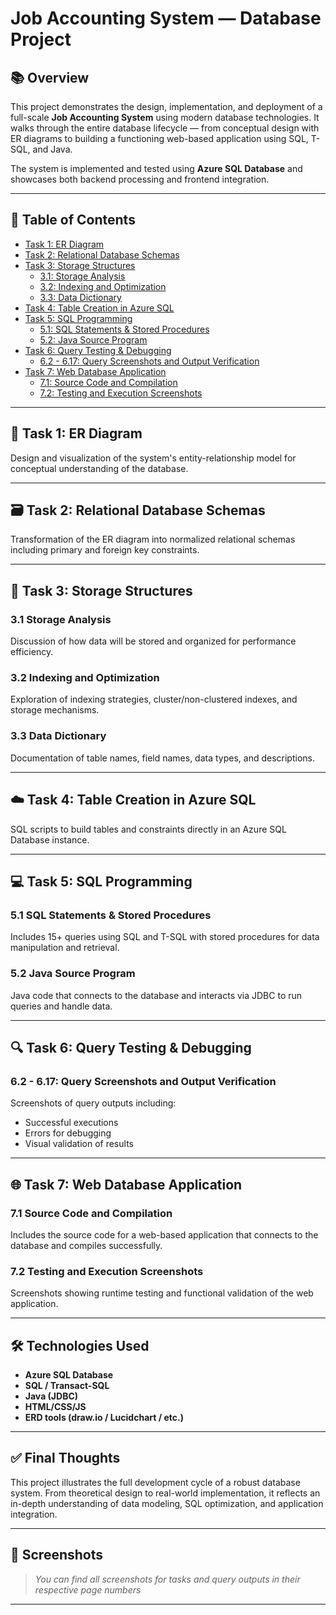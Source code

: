# Job Accounting System — Database Project

## 📚 Overview

This project demonstrates the design, implementation, and deployment of a full-scale **Job Accounting System** using modern database technologies. It walks through the entire database lifecycle — from conceptual design with ER diagrams to building a functioning web-based application using SQL, T-SQL, and Java.

The system is implemented and tested using **Azure SQL Database** and showcases both backend processing and frontend integration.

---

## 🧭 Table of Contents

- [Task 1: ER Diagram](#task-1-er-diagram)
- [Task 2: Relational Database Schemas](#task-2-relational-database-schemas)
- [Task 3: Storage Structures](#task-3-storage-structures)
  - [3.1: Storage Analysis](#31-storage-analysis)
  - [3.2: Indexing and Optimization](#32-indexing-and-optimization)
  - [3.3: Data Dictionary](#33-data-dictionary)
- [Task 4: Table Creation in Azure SQL](#task-4-table-creation-in-azure-sql)
- [Task 5: SQL Programming](#task-5-sql-programming)
  - [5.1: SQL Statements & Stored Procedures](#51-sql-statements--stored-procedures)
  - [5.2: Java Source Program](#52-java-source-program)
- [Task 6: Query Testing & Debugging](#task-6-query-testing--debugging)
  - [6.2 - 6.17: Query Screenshots and Output Verification](#62---617-query-screenshots-and-output-verification)
- [Task 7: Web Database Application](#task-7-web-database-application)
  - [7.1: Source Code and Compilation](#71-source-code-and-compilation)
  - [7.2: Testing and Execution Screenshots](#72-testing-and-execution-screenshots)

---

## 🧩 Task 1: ER Diagram

Design and visualization of the system's entity-relationship model for conceptual understanding of the database.

---

## 🗃 Task 2: Relational Database Schemas

Transformation of the ER diagram into normalized relational schemas including primary and foreign key constraints.

---

## 💾 Task 3: Storage Structures

### 3.1 Storage Analysis  
Discussion of how data will be stored and organized for performance efficiency.

### 3.2 Indexing and Optimization  
Exploration of indexing strategies, cluster/non-clustered indexes, and storage mechanisms.

### 3.3 Data Dictionary  
Documentation of table names, field names, data types, and descriptions.

---

## ☁️ Task 4: Table Creation in Azure SQL

SQL scripts to build tables and constraints directly in an Azure SQL Database instance.

---

## 💻 Task 5: SQL Programming

### 5.1 SQL Statements & Stored Procedures  
Includes 15+ queries using SQL and T-SQL with stored procedures for data manipulation and retrieval.

### 5.2 Java Source Program  
Java code that connects to the database and interacts via JDBC to run queries and handle data.

---

## 🔍 Task 6: Query Testing & Debugging

### 6.2 - 6.17: Query Screenshots and Output Verification  
Screenshots of query outputs including:
- Successful executions
- Errors for debugging
- Visual validation of results

---

## 🌐 Task 7: Web Database Application

### 7.1 Source Code and Compilation  
Includes the source code for a web-based application that connects to the database and compiles successfully.

### 7.2 Testing and Execution Screenshots  
Screenshots showing runtime testing and functional validation of the web application.

---

## 🛠 Technologies Used

- **Azure SQL Database**
- **SQL / Transact-SQL**
- **Java (JDBC)**
- **HTML/CSS/JS**
- **ERD tools (draw.io / Lucidchart / etc.)**

---

## ✅ Final Thoughts

This project illustrates the full development cycle of a robust database system. From theoretical design to real-world implementation, it reflects an in-depth understanding of data modeling, SQL optimization, and application integration.

---

## 📸 Screenshots

> *You can find all screenshots for tasks and query outputs in their respective page numbers*

---
